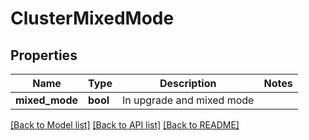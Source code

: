 # ClusterMixedMode

## Properties
Name | Type | Description | Notes
------------ | ------------- | ------------- | -------------
**mixed_mode** | **bool** | In upgrade and mixed mode | 

[[Back to Model list]](../README.md#documentation-for-models) [[Back to API list]](../README.md#documentation-for-api-endpoints) [[Back to README]](../README.md)


